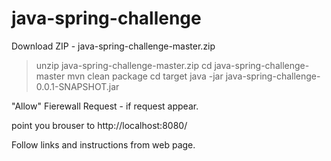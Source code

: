 # java-spring-challenge

Download ZIP - java-spring-challenge-master.zip

>unzip java-spring-challenge-master.zip
>cd java-spring-challenge-master
>mvn clean package
>cd target
>java -jar java-spring-challenge-0.0.1-SNAPSHOT.jar

"Allow" Fierewall Request  - if request appear.

point you brouser to http://localhost:8080/

Follow links and instructions from web page.

